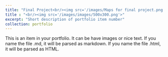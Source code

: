 ```yaml
---
title: "Final Project<br/><img src='/images/Maps for final project.png'><img src='/images/Maps for final project_2.png'>"
title : "<br/><img src='/images/images/500x300.png'>"
excerpt: "Short description of portfolio item number"
collection: portfolio
---
```

This is an item in your portfolio. It can be have images or nice text. If you name the file .md, it will be parsed as markdown. If you name the file .html, it will be parsed as HTML.
 
